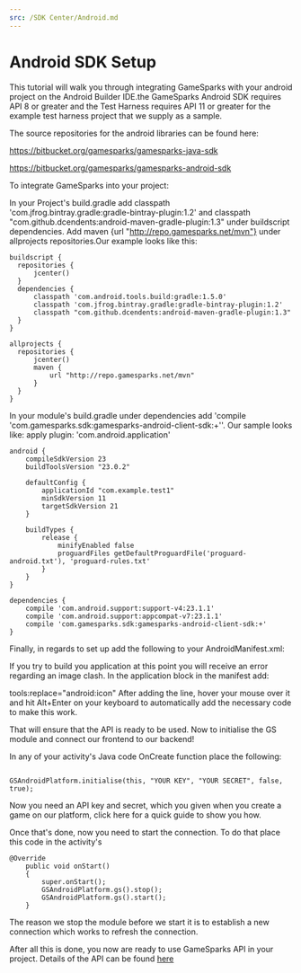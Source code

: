 ```yaml
---
src: /SDK Center/Android.md
---
```


# Android SDK Setup

This tutorial will walk you through integrating GameSparks with your android project on the Android Builder IDE.the GameSparks Android SDK requires API 8 or greater and the Test Harness requires API 11 or greater for the example test harness project that we supply as a sample.

The source repositories for the android libraries can be found here:

https://bitbucket.org/gamesparks/gamesparks-java-sdk

https://bitbucket.org/gamesparks/gamesparks-android-sdk

To integrate GameSparks into your project:

In your Project's build.gradle add classpath 'com.jfrog.bintray.gradle:gradle-bintray-plugin:1.2' and classpath "com.github.dcendents:android-maven-gradle-plugin:1.3" under buildscript dependencies. Add maven {url "http://repo.gamesparks.net/mvn"} under allprojects repositories.Our example looks like this:

```
buildscript {
  repositories {
      jcenter()
  }
  dependencies {
      classpath 'com.android.tools.build:gradle:1.5.0'
      classpath 'com.jfrog.bintray.gradle:gradle-bintray-plugin:1.2'
      classpath "com.github.dcendents:android-maven-gradle-plugin:1.3"
  }
}

allprojects {
  repositories {
      jcenter()
      maven {
          url "http://repo.gamesparks.net/mvn"
      }
  }
}
```

In your module's build.gradle under dependencies add 'compile 'com.gamesparks.sdk:gamesparks-android-client-sdk:+''. Our sample looks like:
apply plugin: 'com.android.application'

```
android {
    compileSdkVersion 23
    buildToolsVersion "23.0.2"

    defaultConfig {
        applicationId "com.example.test1"
        minSdkVersion 11
        targetSdkVersion 21
    }

    buildTypes {
        release {
            minifyEnabled false
            proguardFiles getDefaultProguardFile('proguard-android.txt'), 'proguard-rules.txt'
        }
    }
}

dependencies {
    compile 'com.android.support:support-v4:23.1.1'
    compile 'com.android.support:appcompat-v7:23.1.1'
    compile 'com.gamesparks.sdk:gamesparks-android-client-sdk:+'
}
```

Finally, in regards to set up add the following to your AndroidManifest.xml:

If you try to build you application at this point you will receive an error regarding an image clash. In the application block in the manifest add:

 tools:replace="android:icon"
After adding the line, hover your mouse over it and hit Alt+Enter on your keyboard to automatically add the necessary code to make this work.

That will ensure that the API is ready to be used. Now to initialise the GS module and connect our frontend to our backend!

In any of your activity's Java code OnCreate function place the following:

```

GSAndroidPlatform.initialise(this, "YOUR KEY", "YOUR SECRET", false, true);

```

Now you need an API key and secret, which you given when you create a game on our platform, click here for a quick guide to show you how.

Once that's done, now you need to start the connection. To do that place this code in the activity's

```
@Override
	public void onStart()
	{
		super.onStart();
		GSAndroidPlatform.gs().stop();
		GSAndroidPlatform.gs().start();
	}
```

The reason we stop the module before we start it is to establish a new connection which works to refresh the connection.

After all this is done, you now are ready to use GameSparks API in your project. Details of the API can be found [here](https://api.gamesparks.net/?javasdk#)
